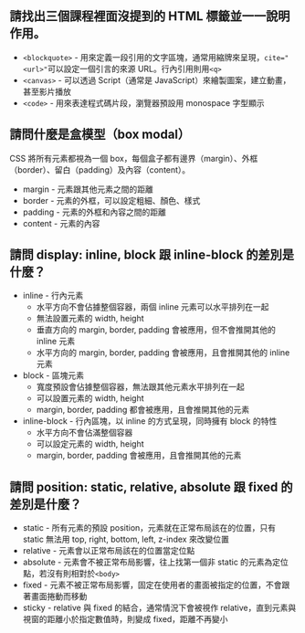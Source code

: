 ## 請找出三個課程裡面沒提到的 HTML 標籤並一一說明作用。
- `<blockquote>` - 用來定義一段引用的文字區塊，通常用縮牌來呈現，`cite="<url>"`可以設定一個引言的來源 URL。行內引用則用`<q>`
- `<canvas>` - 可以透過 Script（通常是 JavaScript）來繪製圖案，建立動畫，甚至影片播放
- `<code>` - 用來表達程式碼片段，瀏覽器預設用 monospace 字型顯示

## 請問什麼是盒模型（box modal）
CSS 將所有元素都視為一個 box，每個盒子都有邊界（margin）、外框（border）、留白（padding）及內容（content）。
- margin - 元素跟其他元素之間的距離
- border - 元素的外框，可以設定粗細、顏色、樣式
- padding - 元素的外框和內容之間的距離
- content - 元素的內容

## 請問 display: inline, block 跟 inline-block 的差別是什麼？
- inline - 行內元素
  - 水平方向不會佔據整個容器，兩個 inline 元素可以水平排列在一起
  - 無法設置元素的 width, height
  - 垂直方向的 margin, border, padding 會被應用，但不會推開其他的 inline 元素
  - 水平方向的 margin, border, padding 會被應用，且會推開其他的 inline 元素
- block - 區塊元素
  - 寬度預設會佔據整個容器，無法跟其他元素水平排列在一起
  - 可以設置元素的 width, height
  - margin, border, padding 都會被應用，且會推開其他的元素
- inline-block - 行內區塊，以 inline 的方式呈現，同時擁有 block 的特性
  - 水平方向不會佔滿整個容器
  - 可以設定元素的 width, height
  - margin, border, padding 會被應用，且會推開其他的元素

## 請問 position: static, relative, absolute 跟 fixed 的差別是什麼？
- static - 所有元素的預設 position，元素就在正常布局該在的位置，只有 static 無法用 top, right, bottom, left, z-index 來改變位置
- relative - 元素會以正常布局該在的位置當定位點
- absolute - 元素會不被正常布局影響，往上找第一個非 static 的元素為定位點，若沒有則相對於`<body>`
- fixed - 元素不被正常布局影響，固定在使用者的畫面被指定的位置，不會跟著畫面捲動而移動
- sticky - relative 與 fixed 的結合，通常情況下會被視作 relative，直到元素與視窗的距離小於指定數值時，則變成 fixed，距離不再變小